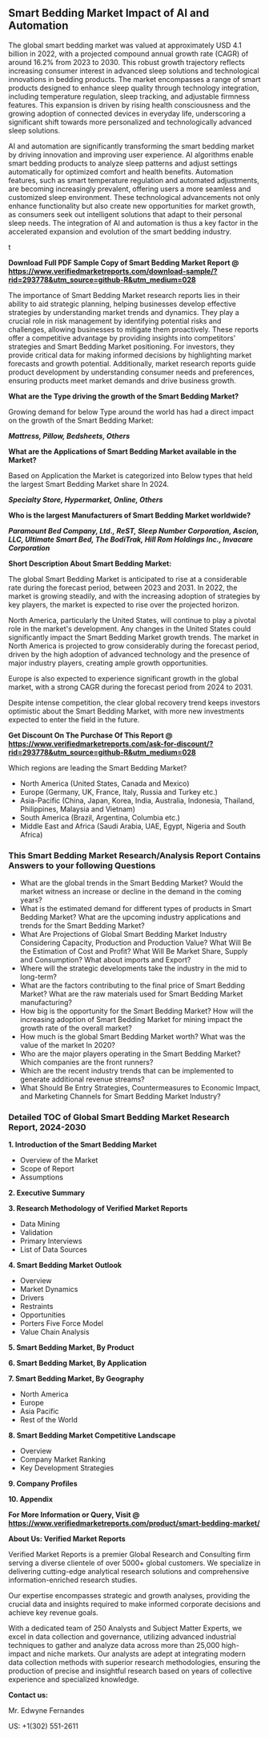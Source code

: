<h2>Smart Bedding Market Impact of AI and Automation</h2><p>The global smart bedding market was valued at approximately USD 4.1 billion in 2022, with a projected compound annual growth rate (CAGR) of around 16.2% from 2023 to 2030. This robust growth trajectory reflects increasing consumer interest in advanced sleep solutions and technological innovations in bedding products. The market encompasses a range of smart products designed to enhance sleep quality through technology integration, including temperature regulation, sleep tracking, and adjustable firmness features. This expansion is driven by rising health consciousness and the growing adoption of connected devices in everyday life, underscoring a significant shift towards more personalized and technologically advanced sleep solutions.</p><p>AI and automation are significantly transforming the smart bedding market by driving innovation and improving user experience. AI algorithms enable smart bedding products to analyze sleep patterns and adjust settings automatically for optimized comfort and health benefits. Automation features, such as smart temperature regulation and automated adjustments, are becoming increasingly prevalent, offering users a more seamless and customized sleep environment. These technological advancements not only enhance functionality but also create new opportunities for market growth, as consumers seek out intelligent solutions that adapt to their personal sleep needs. The integration of AI and automation is thus a key factor in the accelerated expansion and evolution of the smart bedding industry.</p>t</p><p id="" class=""><strong>Download Full PDF Sample Copy of Smart Bedding Market Report @ <a href="https://www.verifiedmarketreports.com/download-sample/?rid=293778&utm_source=github-R&utm_medium=028" target="_blank">https://www.verifiedmarketreports.com/download-sample/?rid=293778&utm_source=github-R&utm_medium=028</a></strong></p><p>The importance of&nbsp;Smart Bedding Market research reports lies in their ability to aid strategic planning, helping businesses develop effective strategies by understanding market trends and dynamics. They play a crucial role in risk management by identifying potential risks and challenges, allowing businesses to mitigate them proactively. These reports offer a competitive advantage by providing insights into competitors' strategies and Smart Bedding Market positioning. For investors, they provide critical data for making informed decisions by highlighting market forecasts and growth potential. Additionally, market research reports guide product development by understanding consumer needs and preferences, ensuring products meet market demands and drive business growth.</p><p><strong>What are the&nbsp;Type driving the growth of the Smart Bedding Market?</strong></p><p id="" class="">Growing demand for below Type around the world has had a direct impact on the growth of the Smart Bedding Market:</p><em><strong>Mattress, Pillow, Bedsheets, Others</strong></em></p><strong>What are the&nbsp;Applications&nbsp;of Smart Bedding Market available in the Market?</strong></p><p id="" class="">Based on Application the Market is categorized into Below types that held the largest Smart Bedding Market share In 2024.</p><em><strong>Specialty Store, Hypermarket, Online, Others</strong></em></p><strong>Who is the largest Manufacturers of Smart Bedding Market worldwide?</strong></p><p><em><strong>Paramount Bed Company, Ltd., ReST, Sleep Number Corporation, Ascion, LLC, Ultimate Smart Bed, The BodiTrak, Hill Rom Holdings Inc., Invacare Corporation</strong></em></p><p id="" class=""><strong>Short Description About Smart Bedding Market:</strong></p><p>The global Smart Bedding Market is anticipated to rise at a considerable rate during the forecast period, between 2023 and 2031. In 2022, the market is growing steadily, and with the increasing adoption of strategies by key players, the market is expected to rise over the projected horizon.</p><p>North America, particularly the United States, will continue to play a pivotal role in the market's development. Any changes in the United States could significantly impact the Smart Bedding Market growth trends. The market in North America is projected to grow considerably during the forecast period, driven by the high adoption of advanced technology and the presence of major industry players, creating ample growth opportunities.</p><p>Europe is also expected to experience significant growth in the global market, with a strong CAGR during the forecast period from 2024 to 2031.</p><p>Despite intense competition, the clear global recovery trend keeps investors optimistic about the Smart Bedding Market, with more new investments expected to enter the field in the future.</p><p id="" class=""><strong>Get Discount On The Purchase Of This Report @ <a href="https://www.verifiedmarketreports.com/ask-for-discount/?rid=293778&utm_source=github-R&utm_medium=028" target="_blank">https://www.verifiedmarketreports.com/ask-for-discount/?rid=293778&utm_source=github-R&utm_medium=028</a></strong></p>Which regions are leading the Smart Bedding Market?</p><ul><li>North America (United States, Canada and Mexico)</li><li>Europe (Germany, UK, France, Italy, Russia and Turkey etc.)</li><li>Asia-Pacific (China, Japan, Korea, India, Australia, Indonesia, Thailand, Philippines, Malaysia and Vietnam)</li><li>South America (Brazil, Argentina, Columbia etc.)</li><li>Middle East and Africa (Saudi Arabia, UAE, Egypt, Nigeria and South Africa)</li></ul><h3 id="" class="">This Smart Bedding Market Research/Analysis Report Contains Answers to your following Questions</h3><ul><li>What are the global trends in the Smart Bedding Market? Would the market witness an increase or decline in the demand in the coming years?</li><li>What is the estimated demand for different types of products in Smart Bedding Market? What are the upcoming industry applications and trends for the Smart Bedding Market?</li><li>What Are Projections of Global Smart Bedding Market Industry Considering Capacity, Production and Production Value? What Will Be the Estimation of Cost and Profit? What Will Be Market Share, Supply and Consumption? What about imports and Export?</li><li>Where will the strategic developments take the industry in the mid to long-term?</li><li>What are the factors contributing to the final price of Smart Bedding Market? What are the raw materials used for Smart Bedding Market manufacturing?</li><li>How big is the opportunity for the Smart Bedding Market? How will the increasing adoption of Smart Bedding Market for mining impact the growth rate of the overall market?</li><li>How much is the global Smart Bedding Market worth? What was the value of the market In 2020?</li><li>Who are the major players operating in the Smart Bedding Market? Which companies are the front runners?</li><li>Which are the recent industry trends that can be implemented to generate additional revenue streams?</li><li>What Should Be Entry Strategies, Countermeasures to Economic Impact, and Marketing Channels for Smart Bedding Market Industry?</li></ul><h3 id="" class="">Detailed TOC of Global Smart Bedding Market Research Report, 2024-2030</h3><p id="" class=""><strong>1. Introduction of the Smart Bedding Market</strong></p><ul><li>Overview of the Market</li><li>Scope of Report</li><li>Assumptions</li></ul><p id="" class=""><strong>2. Executive Summary</strong></p><p id="" class=""><strong>3. Research Methodology of Verified Market Reports</strong></p><ul><li>Data Mining</li><li>Validation</li><li>Primary Interviews</li><li>List of Data Sources</li></ul><p id="" class=""><strong>4. Smart Bedding Market Outlook</strong></p><ul><li>Overview</li><li>Market Dynamics</li><li>Drivers</li><li>Restraints</li><li>Opportunities</li><li>Porters Five Force Model</li><li>Value Chain Analysis</li></ul><p id="" class=""><strong>5. Smart Bedding Market, By Product</strong></p><p id="" class=""><strong>6. Smart Bedding Market, By Application</strong></p><p id="" class=""><strong>7. Smart Bedding Market, By Geography</strong></p><ul><li>North America</li><li>Europe</li><li>Asia Pacific</li><li>Rest of the World</li></ul><p id="" class=""><strong>8. Smart Bedding Market Competitive Landscape</strong></p><ul><li>Overview</li><li>Company Market Ranking</li><li>Key Development Strategies</li></ul><p id="" class=""><strong>9. Company Profiles</strong></p><p id="" class=""><strong>10. Appendix</strong></p><p id="" class=""><strong>For More Information or Query, Visit @ <a href="https://www.verifiedmarketreports.com/product/smart-bedding-market/" target="_blank">https://www.verifiedmarketreports.com/product/smart-bedding-market/</a></strong></p><p id="" class=""><strong>About Us: Verified Market Reports</strong></p><p id="" class="">Verified Market Reports is a premier Global Research and Consulting firm serving a diverse clientele of over 5000+ global customers. We specialize in delivering cutting-edge analytical research solutions and comprehensive information-enriched research studies.</p><p id="" class="">Our expertise encompasses strategic and growth analyses, providing the crucial data and insights required to make informed corporate decisions and achieve key revenue goals.</p><p id="" class="">With a dedicated team of 250 Analysts and Subject Matter Experts, we excel in data collection and governance, utilizing advanced industrial techniques to gather and analyze data across more than 25,000 high-impact and niche markets. Our analysts are adept at integrating modern data collection methods with superior research methodologies, ensuring the production of precise and insightful research based on years of collective experience and specialized knowledge.</p><p id="" class=""><strong>Contact us:</strong></p><p id="" class="">Mr. Edwyne Fernandes</p><p id="" class="">US: +1(302) 551-2611</p>